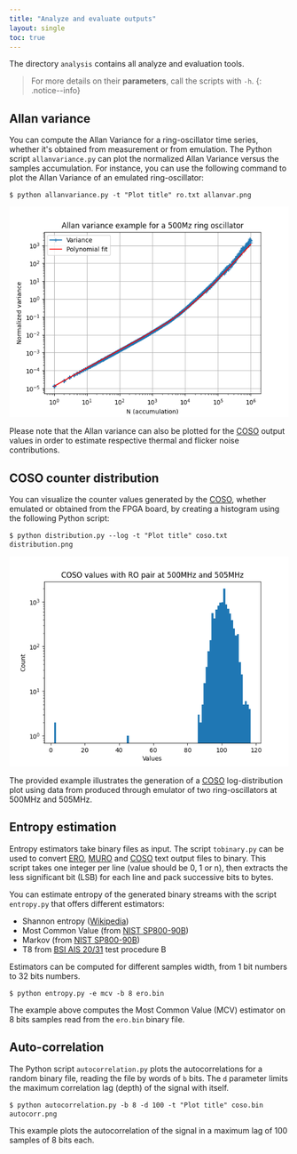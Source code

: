 ```yaml
---
title: "Analyze and evaluate outputs"
layout: single
toc: true
---
```


The directory `analysis` contains all analyze and evaluation tools.

> For more details on their **parameters**, call the scripts with `-h`.
{: .notice--info}

## Allan variance

You can compute the Allan Variance for a ring-oscillator time series, whether it's obtained from measurement or from emulation. The Python script `allanvariance.py` can plot the normalized Allan Variance versus the samples accumulation. For instance, you can use the following command to plot the Allan Variance of an emulated ring-oscillator:

```
$ python allanvariance.py -t "Plot title" ro.txt allanvar.png
```

![Allan variance example for a 500Mz ring oscillator](/assets/images/allanvariance.png)

Please note that the Allan variance can also be plotted for the [COSO](hardware/#coso) output values in order to estimate respective thermal and flicker noise contributions.

## COSO counter distribution

You can visualize the counter values generated by the [COSO](hardware/#coso), whether emulated or obtained from the FPGA board, by creating a histogram using the following Python script:

```
$ python distribution.py --log -t "Plot title" coso.txt distribution.png
```

![COSO values with RO pair at 500MHz and 505MHz](/assets/images/cosodistribution.png)

The provided example illustrates the generation of a [COSO](hardware/#coso) log-distribution plot using data from produced through emulator of two ring-oscillators at 500MHz and 505MHz.

## Entropy estimation

Entropy estimators take binary files as input. The script `tobinary.py` can be used to convert [ERO](hardware/#ero), [MURO](hardware/#muro) and [COSO](hardware/#coso) text output files to binary. This script takes one integer per line (value should be 0, 1 or n), then extracts the less significant bit (LSB) for each line and pack successive bits to bytes.

You can estimate entropy of the generated binary streams with the script `entropy.py` that offers different estimators:
* Shannon entropy ([Wikipedia](https://en.wikipedia.org/wiki/Entropy_(information_theory)))
* Most Common Value (from [NIST SP800-90B](https://csrc.nist.gov/pubs/sp/800/90/b/final))
* Markov (from [NIST SP800-90B](https://csrc.nist.gov/pubs/sp/800/90/b/final))
* T8 from [BSI AIS 20/31](https://www.bsi.bund.de/dok/randomnumbergenerators) test procedure B

Estimators can be computed for different samples width, from 1 bit numbers to 32 bits numbers.

```
$ python entropy.py -e mcv -b 8 ero.bin
```

The example above computes the Most Common Value (MCV) estimator on 8 bits samples read from the `ero.bin` binary file.

## Auto-correlation

The Python script `autocorrelation.py` plots the autocorrelations for a random binary file, reading the file by words of `b` bits. The `d` parameter limits the maximum correlation lag (depth) of the signal with itself.

```
$ python autocorrelation.py -b 8 -d 100 -t "Plot title" coso.bin autocorr.png
```

This example plots the autocorrelation of the signal in a maximum lag of 100 samples of 8 bits each.

<!-- ## Howtos and recipies -->
<!-- TODO -->

<!-- ### How to estimate thermal and flicker noise amplitude factors -->
<!-- TODO -->

<!-- ### How to run standardized test -->
<!-- TODO -->

